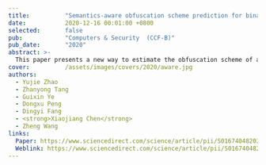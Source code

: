 ```yaml
---
title:          "Semantics-aware obfuscation scheme prediction for binary"
date:           2020-12-16 00:01:00 +0800
selected:       false
pub:            "Computers & Security  (CCF-B)"
pub_date:       "2020"
abstract: >-
  This paper presents a new way to estimate the obfuscation scheme of a compiled binary. It achieves this by using semantic information of the disassembled binary to predict if the program has been obfuscated and if so, what type of obfuscation scheme may be used. At the core of our approach is a set of deep neural networks that can effectively characterize and leverage the contextual information available in the assembly code. Our models are first trained offline, and the learned models can then be applied to new previously unseen obfuscated binaries. We evaluate our approach by applying it to a large dataset of over 277,000 obfuscated samples with different individual obfuscation schemes and their combinations. Experimental results show that our approach is highly effective in identifying the obfuscation scheme, with a prediction accuracy of at least 83% (up to 98%). 
cover:          /assets/images/covers/2020/aware.jpg
authors:
  - Yujie Zhao
  - Zhanyong Tang
  - Guixin Ye
  - Dongxu Peng
  - Dingyi Fang 
  - <strong>Xiaojiang Chen</strong>
  - Zheng Wang
links:
  Paper: https://www.sciencedirect.com/science/article/pii/S016740482030345X/pdfft?md5=7ccb982d15023353a8168a00619f06a9&pid=1-s2.0-S016740482030345X-main.pdf
  Weblink: https://www.sciencedirect.com/science/article/pii/S016740482030345X
---
```

